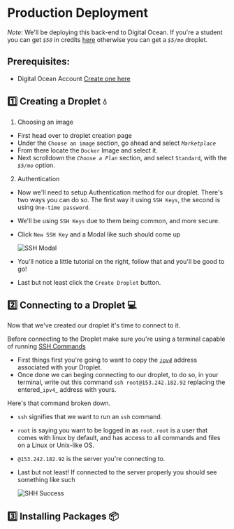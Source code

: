 # **Production Deployment**

_Note:_ We'll be deploying this back-end to Digital Ocean. If you're a student you can get _`$50`_ in credits [here](https://education.github.com/pack/offers) otherwise you can get a _`$5/mo`_ droplet.

## **Prerequisites**:

- Digital Ocean Account [Create one here](https://www.digitalocean.com/)

## 1️⃣ **Creating a Droplet** 💧

1) Choosing an image
- First head over to droplet creation page
- Under the `Choose an image` section, go ahead and select _`Marketplace`_
- From there locate the `Docker` Image and select it.
- Next scrolldown the _`Choose a Plan`_ section, and select `Standard`, with the _`$5/mo`_ option.

2) Authentication
- Now we'll need to setup Authentication method for our droplet. There's two ways you can do so. The first way it using `SSH Keys`, the second is using `One-time password`.
- We'll be using `SSH Keys` due to them being common, and more secure.
- Click `New SSH Key` and a Modal like such should come up

    ![SSH Modal](https://i.imgur.com/PwNGcp4.png)

- You'll notice a little tutorial on the right, follow that and you'll be good to go!
- Last but not least click the `Create Droplet` button.

## 2️⃣ **Connecting to a Droplet** 💻
Now that we've created our droplet it's time to connect to it.

Before connecting to the Droplet make sure you're using a terminal capable of running [SSH Commands](https://en.wikipedia.org/wiki/Secure_Shell)

- First things first you're going to want to copy the [_`ipv4`_](https://en.wikipedia.org/wiki/IPv4) address associated with your Droplet.
- Once done we can beging connecting to our droplet, to do so, in your terminal, write out this command `ssh root@153.242.182.92` replacing the entered_`ipv4`_ address with yours.

Here's that command broken down.

- `ssh` signifies that we want to run an `ssh` command.
- `root` is saying you want to be logged in as `root`. `root` is a user that comes with linux by default, and has access to all commands and files on a Linux or Unix-like OS.
- `@153.242.182.92` is the server you're connecting to.
- Last but not least! If connected to the server properly you should see something like such

    ![SHH Success](https://i.imgur.com/c1kEx5e.png)

## 3️⃣ **Installing Packages** 📦
